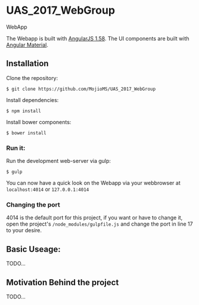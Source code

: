 # UAS_2017_WebGroup
WebApp 

The Webapp is built with [AngularJS 1.58](https://angularjs.org/). 
The UI components are built with [Angular Material](https://material.angularjs.org/).

## Installation

Clone the repository:

    $ git clone https://github.com/MojioMS/UAS_2017_WebGroup

Install dependencies:
    
    $ npm install

Install bower components:

    $ bower install

### Run it:

Run the development web-server via gulp:

    $ gulp

You can now have a quick look on the Webapp via your webbrowser at 
```localhost:4014``` or ```127.0.0.1:4014```

### Changing the port 
4014 is the default port for this project, if you want or have to change it, 
open the project's ```/node_modules/gulpfile.js``` and change the port in line 
17 to your desire.

## Basic Useage:

TODO...

## Motivation Behind the project

TODO...



